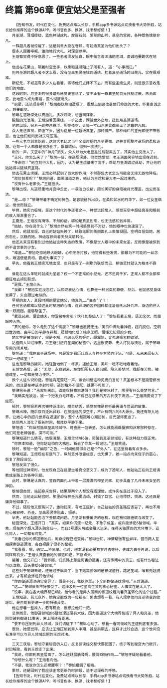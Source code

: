 # 终篇 第96章 便宜姑父是至强者
        【告知书友，时代在变化，免费站点难以长存，手机app多书源站点切换看书大势所趋，站长给你推荐的这个换源APP，听书音色多、换源、找书都好使！】
       月圣湖，薄烟缭绕，蓝色神湖成片。摩崖石刻，葱郁的山岭，悬空的宫阙，各种景色瑰丽非凡。
       一群超凡者被惊醒了，这是前辈大能在卷顾，有超级真圣为他们出头了？
       很多人跟着呼喊，激动地行大礼，对深空参拜。
       王煊都觉得不好意思了，一些老者须发皆白，眼中蕴含着浑浊的老泪，虔诚地要跪伏在地上。
       他远在花果山，隔着时空出手，以柔和涟漪阻止了所有人，道：“小事而已。”
       但月圣湖的超凡者不这么看，没有至高生灵坐镇的道统，挂着真圣道场的旧荣光，实在很艰难。
       新纪元，不知道有多少人在看着，等待他们支撑不下去。而有些圣级生灵，则是很乐意收走他们的地盘。
       这段时期，月圣湖的很多嫡系感觉要窒息了，曾不止有一尊真圣的目光扫视过来，再无改变，此地要么成为废墟，要么彻底消失。
       “前辈，还请现身啊！”黎旭都快热泪盈眶了，很想见到这改变他们命运的大老，怀着虔诚之心，想要觐见。
       黎琳在道场深处认真施礼，多次呼唤，想当面拜谢。
       朦胧的光洒落，王煊沿着因果线，一步迈出，跨越世外之地，赶到月圣湖道场。
       他的出现，宛若一轮神月悬浮，照亮夜空，让每一寸山河美景都带上了洁白的光辉。
       众人无法直视，都低下头，因为这是一位超级真圣，那种威严，那种绚烂的圣光即便不带恶意，也让他们如同面对天穹压落。
       一些元老立刻意识到，这位大老比之当年全盛时期的月圣更强，这种普照整片道场的柔和涟漪，让每一个人都像是被净化了，飘飘欲仙，得到一次洗礼。
       刷的一声，天空中的“神月”消失，众人以为大老显圣过后就离去了，其实他去见故人了。
       “王兄，你怎么来了？”黎旭一怔，在道场深处，他突然发觉，老王满面笑容地出现在近前。
       “多谢你！”他立刻行大礼，因为，认为是王煊请来了高手，帮助月圣湖渡过此劫，并让他的姑姑得以延续真圣路。
       他去花果山求援，王煊必然起到了巨大的作用，不然那位大老怎么可能会无缘无故地降临。
       “那位前辈呢？”黎旭问道，面带激动之色，他认为王煊和是大老一起过来的。
       “没有什么老家伙。”王煊摇头。
       黎琳出现，从道场重地月宫中走出，一袭洁白长裙，颀长美好的身段被月光覆盖，出尘而圣洁。
       “是……你？”黎琳带着不确定的神色，她容貌格外出众，在柔和如水的月华下，如一位女圣临尘，绝世而独立。
       毕竟，她实力极强，是这个时代的争道者之一，神觉远超常人，感觉天空中超级真圣和眼前的故人渐渐重合了。
       主要是，王煊没有掩饰，不然的话，哪怕是真圣到来，也无法感知到异常。
       “姑姑，你在说什么？”黎旭自然在第一时间感觉到不对劲，他的眼神也快速变了。
       然后，他就发现，自己的姑姑失神了，精致无暇的美丽面孔上表情凝固，空明自信如她，居然石化，沉稳的她，神级容颜向着天然呆萌转化。
       他还从来没有看到过他姑姑这种失态的表情，不像是世人眼中的未来女圣，反而像是被惊到的不谙世事的少女。
       “难道……”黎旭吃惊地睁大眼睛，心中冬冬打鼓，他觉得有些发慌，那最为不可能的一丝念头，难道便是真相，要成为事实了？
       早先，他看到王煊突兀地出现，也只是有了一刹那的联想而已，稍微思忖就认为根本不靠谱。
       谁能在这么年轻时就成为圣者？仅一个不正常的小纪元，还不足两千岁，正常人都不会那样癫狂地去胡乱联想。
       “是我。”王煊点头。
       “我䣜！”黎旭实在没忍住，以惊叹表达心情，也算是一种另类的尊敬，然后，他就感觉身体发麻了，头皮跟过电似的。
       早期的友人，某段时期的便宜姑父，他真的……“变态”了？！
       任何言语都难以描述此时黎旭的心情，连异域的各种国粹都连着低吼出好几声，身边的熟人竟一跃而起，能够斩圣了。
       “我说兄弟，便宜姑夫，你没被夺舍吧？快吓死黎仙人了！”黎旭看着王煊，语无伦次，而后眼神火热。
       “真的是你，怎么走到了这个高度？”黎琳也震撼无比，美目中流动着神霞，超凡脱俗，空明出世的她，由平日的平静与祥和，短暂地化成了纯净无暇、懵懂无知般的少女。
       她实在是被惊到了，很是不解，充满无尽的好奇，既震惊，又充满探索的欲望。
       姑侄两人回过神来，将王煊引进月圣湖的秘宫中，这里很安静，无人打扰与接近，属于黎琳专用的闭关地。
       黎旭道：“我在真圣道场中，可是没少看历代奇人与神圣生灵的传记，可是，从来未闻有人可以一纪成圣！”
       这也是黎琳的疑问，她轻盈地倒了一杯茶，递给王煊，美眸一眨不眨地看着他。
       王煊饮茶后，道：“无他，永寂到来，在你们所有人都沉眠，陷入美梦时，我却在苦修，被迫成圣，一切都是努力使然。”
       换个人这么说的话，黎旭肯定要呸一声，谁会相信这种见鬼的言论？真圣根本不是能苦修出来的，而且是在神话冰封时期，道韵格外不活跃，就更不可能了。
       黎琳摇头道：“永寂到来后，谁能保持意志清醒？我们是被冰封了，哪里有什么美梦可言。”
       “我确实是被迫，被一个短发白毛吓走，不得已在漆黑的万古长夜下流浪……”王煊简要说了下经历。
       顿时，黎旭宛若再次被神话冰封，瞠目结舌，感觉在像是在听最离谱与荒诞的故事。
       黎琳出神，随后双目泛出异彩，在那遥远的深空中，不止有阴六的6大源头，竟还有阳九地界，让她心中的超凡世界在迅速扩张，整个人都跟着心潮起伏，目光望得更远了。
       姑侄两人消化了很长时间，都难以平静下来。
       黎旭道：“你纵然抵临至高领域中，可也是一位新圣，怎么就能扇爆蜃狮和沐寒那种存在，他们可是老牌强者，深不可测。”
       黎琳知道什么情况，她很清楚，王煊全领域6破，突破到真圣领域后，有这种战力很正常。
       “你原本知道，但你姑姑怕你大嘴巴，斩去了你某一段记忆。”王煊笑道。
       顿时，黎旭一脸“幽怨”之色，一时间他觉得自己是个“外人”，在这里待着有点多余。
       黎琳知道，王煊现在有底气了，纵然意外泄露根底，也无惧了，她一指点向亲侄子的眉心，恢复了那段旧忆。
       黎旭发呆了很久。
       等他回过神来时，他发现自己在这里坐着真没意义了，成为了透明人，他姑姑正在向王煊请教成圣路上的各种问题。
       此时，黎琳是认真的，莹白的面孔上带着一层澹澹的神圣光辉，初步具备了几许未来女圣的神韵。
       黎旭很自觉，站起身来告辞，结果那两个人都没有搭理他，或许实在是过于投入了。
       然而，当他走出秘宫时，那里却有神圣光雾流动，封锁了巨宫，让他愕然，愤满，这还真是嫌弃他碍事了。
       不过，随后他又很高兴了，激动起来，有老王庇护，自己姑姑的真圣路应该妥了，再也不用担心被邪神、外圣、至高恶灵等阻击，扼杀。
       早先，他姑姑能否活下去都成问题。月圣湖有要覆灭的危机，现在被彻底扭转与改变了。
       秘宫深处，王煊开口：“其实，如果你沉淀一纪元，不急于成圣，或许能涉足6破领域。毕竟，现在两个超凡源头融合归一，而且3号源头可能会融入进来。在得天独厚的的大环境下，造化惊人，一切都有可能。”
       “我看过你的御道源池后，周身纹理已经变异。”黎琳告知，神情略微有些异样，昔日两人互相探索御道源池，各自袒露了很多的秘密。
       “我看看，嗯，确实……不简单。也对，根本没有必要熬岁月去等待，先成为真圣再说，以后同样有机会。”王煊认真查看她的御道印记，不断点头。
       接着，他又开口：“我怀疑，归真路上那些厉害的遗害，还有传闻中的真王，或有什么秘法可以改命，回头重塑6破领域。”
       这些对于黎琳来说，还是过于飘渺了，当下她需要做的是积淀道行，踏足圣域，唯有先超脱出来，才有机会涉足其他领域
       “你的御道源池确实变异了，很是不凡，我给你展示下全新的御道纹理吧。”王煊说道。
       “这……”黎琳反倒不好接受了，这涉及到一位至高生灵的核心秘密，人情实在是太大了。
       “没事，我在各大境界都已6破，给你看的是异人层面的御道纹理向着真圣转化的这个过程。”
       王煊知道，若无意外，她肯定能成为一位新圣，但也想看一看，有人观摩他向真圣转变的纹理后，是否能有更进一步的特殊异变。
       他在想着一些故人，若有机会，很想拉他们一把。
       总体而言，他御道领域的6破纹理还没有大成，因为御道这个大境界包括了异人和真圣，他刚突破到御道11重天，离上限还有距离。
       “要不你压制到异人领域，我们切磋下？”黎琳心动了，想看一看同领域的王煊到底有多强。
       很快，她便觉得，应该让王煊压制到异人中期，甚至前期去，这样才比较合适，这个世间没有准圣可以与异人领域后期的王煊对决。
       ……
       三天三夜后，黎旭守着秘宫的入口，反复研读经文都快要犯困了，终于等到秘宫大门敞开，封印解除，看到王煊走了出来。
       “我说，你都到真圣层面了，怎么还舒展筋骨啊，腰骨噼啪作响……”黎旭怀疑地看着他。
       “你想什么呢？”王煊看向他。
       “不是，我说你怎么还揉腰啊？！”黎旭瞪圆了眼睛。
       果然，还是回到了我应该正常更新的时间段，逃不过深夜的呼唤。
       【告知书友，时代在变化，免费站点难以长存，手机app多书源站点切换看书大势所趋，站长给你推荐的这个换源APP，听书音色多、换源、找书都好使！】